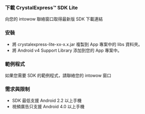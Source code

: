 ### 下載 CrystalExpress&trade; SDK Lite

向您的 intowow 聯絡窗口取得最新版 SDK 下載連結

### 安裝
- 將 crystalexpress-lite-xx-x.x.jar 複製到 App 專案中的 libs 資料夾。
- 將 Android v4 Support Library 添加到您的 App 專案中。

### 範例程式

如果您需要 SDK 的範例程式，請聯絡您的 intowow 窗口

### 需求與限制

- SDK 最低支援 Android 2.2 以上手機
- 視頻廣告只支援 Android 4.0 以上手機
